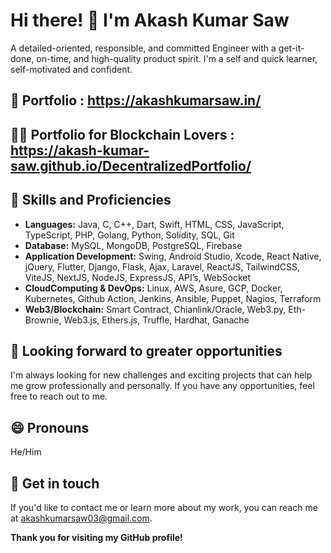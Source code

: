 # Hi there! 👋 I'm Akash Kumar Saw
A detailed-oriented, responsible, and committed Engineer with a get-it-done, on-time, and high-quality product spirit. I'm a self and quick learner, self-motivated and confident.

## 👼 Portfolio : https://akashkumarsaw.in/
## 👼👼 Portfolio for Blockchain Lovers : https://akash-kumar-saw.github.io/DecentralizedPortfolio/

## 🔭 Skills and Proficiencies
- **Languages:** Java, C, C++, Dart, Swift, HTML, CSS, JavaScript, TypeScript, PHP, Golang, Python, Solidity, SQL, Git
- **Database:** MySQL, MongoDB, PostgreSQL, Firebase
- **Application Development:** Swing, Android Studio, Xcode, React Native, jQuery, Flutter, Django, Flask, Ajax, Laravel, ReactJS, TailwindCSS, ViteJS, NextJS, NodeJS, ExpressJS, API’s, WebSocket
- **CloudComputing & DevOps:** Linux, AWS, Asure, GCP, Docker, Kubernetes, Github Action,  Jenkins, Ansible, Puppet, Nagios, Terraform
- **Web3/Blockchain:** Smart Contract, Chianlink/Oracle, Web3.py, Eth-Brownie, Web3.js, Ethers.js, Truffle, Hardhat, Ganache

## 🤔 Looking forward to greater opportunities
I'm always looking for new challenges and exciting projects that can help me grow professionally and personally. If you have any opportunities, feel free to reach out to me.

## 😄 Pronouns
He/Him

## 💬 Get in touch
If you'd like to contact me or learn more about my work, you can reach me at akashkumarsaw03@gmail.com.

**Thank you for visiting my GitHub profile!**
